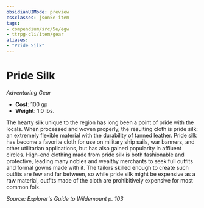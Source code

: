 ```yaml
---
obsidianUIMode: preview
cssclasses: json5e-item
tags:
- compendium/src/5e/egw
- ttrpg-cli/item/gear
aliases: 
- "Pride Silk"
---
```

# Pride Silk
*Adventuring Gear*  

- **Cost**: 100 gp
- **Weight**: 1.0 lbs.

The hearty silk unique to the region has long been a point of pride with the locals. When processed and woven properly, the resulting cloth is pride silk: an extremely flexible material with the durability of tanned leather. Pride silk has become a favorite cloth for use on military ship sails, war banners, and other utilitarian applications, but has also gained popularity in affluent circles. High-end clothing made from pride silk is both fashionable and protective, leading many nobles and wealthy merchants to seek full outfits and formal gowns made with it. The tailors skilled enough to create such outfits are few and far between, so while pride silk might be expensive as a raw material, outfits made of the cloth are prohibitively expensive for most common folk.

*Source: Explorer's Guide to Wildemount p. 103*